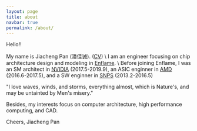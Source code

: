 ```yaml
---
layout: page
title: about
navbar: true
permalink: /about/
---
```


Hello!!

My name is Jiacheng Pan (潘佳诚). ([CV](/files/jiacheng_pan.pdf)) \\
I am an engineer focusing on chip architecture design and modeling in [Enflame](http://www.enflame-tech.com/). \\
Before joining Enflame, I was an SM architect in [NVIDIA](https://www.nvidia.com/) (2017.5-2019.9), an ASIC enginner in [AMD](https://www.amd.com) (2016.6-2017.5), and a SW enginner in [SNPS](https://synopsys.com) (2013.2-2016.5)

"I love waves, winds, and storms, everything almost, which is Nature's, and may be untainted by Men's misery."

Besides, my interests focus on computer architecture, high performance computing, and CAD.

Cheers,
Jiacheng Pan
